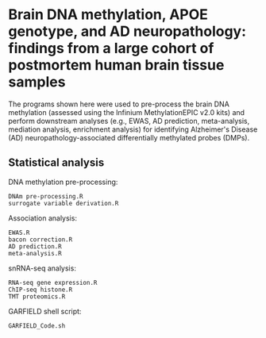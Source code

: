 # Brain DNA methylation, APOE genotype, and AD neuropathology: findings from a large cohort of postmortem human brain tissue samples

The programs shown here were used to pre-process the brain DNA methylation (assessed using the Infinium MethylationEPIC v2.0 kits) and perform downstream analyses (e.g., EWAS, AD prediction, meta-analysis, mediation analysis, enrichment analysis) for identifying Alzheimer's Disease (AD) neuropathology-associated differentially methylated probes (DMPs).

## Statistical analysis
DNA methylation pre-processing:

    DNAm pre-processing.R
    surrogate variable derivation.R

    
Association analysis:

    EWAS.R
    bacon correction.R
    AD prediction.R
    meta-analysis.R
    


snRNA-seq analysis:

    RNA-seq gene expression.R 
    ChIP-seq histone.R
    TMT proteomics.R


GARFIELD shell script:

    GARFIELD_Code.sh
